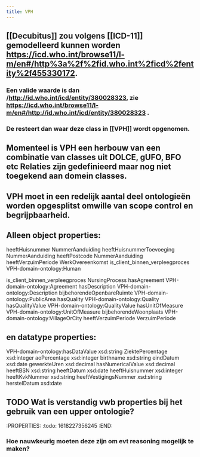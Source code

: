 ```yaml
---
title: VPH
---
```


## [[Decubitus]] zou volgens [[ICD-11]] gemodelleerd kunnen worden https://icd.who.int/browse11/l-m/en#/http%3a%2f%2fid.who.int%2ficd%2fentity%2f455330172.
### Een valide waarde is dan /http://id.who.int/icd/entity/380028323, zie https://icd.who.int/browse11/l-m/en#/http://id.who.int/icd/entity/380028323 .
### De resteert dan waar deze class in [[VPH]] wordt opgenomen.
## Momenteel is VPH een herbouw van een combinatie van classes uit DOLCE, gUFO, BFO etc Relaties zijn gedefinieerd maar nog niet toegekend aan domein classes.
## VPH moet in een redelijk aantal deel ontologieën worden opgesplitst omwille van scope control en begrijpbaarheid.
## Alleen object properties:
heeftHuisnummer	NummerAanduiding
heeftHuisnummerToevoeging	NummerAanduiding
heeftPostcode	NummerAanduiding
heeftVerzuimPeriode	WerkOvereenkomst
is_client_binnen_verpleegproces	VPH-domain-ontology:Human

is_client_binnen_verpleegproces	NursingProcess
hasAgreement	VPH-domain-ontology:Agreement
hasDescription	VPH-domain-ontology:Description
bijbehorendeOpenbareRuimte	VPH-domain-ontology:PublicArea
hasQuality	VPH-domain-ontology:Quality
hasQualityValue	VPH-domain-ontology:QualityValue
hasUnitOfMeasure	VPH-domain-ontology:UnitOfMeasure
bijbehorendeWoonplaats	VPH-domain-ontology:VillageOrCity
heeftVerzuimPeriode	VerzuimPeriode
## en datatype properties:
VPH-domain-ontology:hasDataValue	xsd:string
ZiektePercentage	xsd:integer
aoPercentage	xsd:integer
birthname	xsd:string
eindDatum	xsd:date
gewerkteUren	xsd:decimal
hasNumericalValue	xsd:decimal
heeftBSN	xsd:string
heeftDatum	xsd:date
heeftHuisnummer	xsd:integer
heeftKvkNummer	xsd:string
heeftVestigingsNummer	xsd:string
herstelDatum	xsd:date
## TODO Wat is verstandig vwb properties bij het gebruik van een upper ontologie?
:PROPERTIES:
:todo: 1618227356245
:END:
### Hoe nauwkeurig moeten deze zijn om evt reasoning mogelijk te maken?
###
